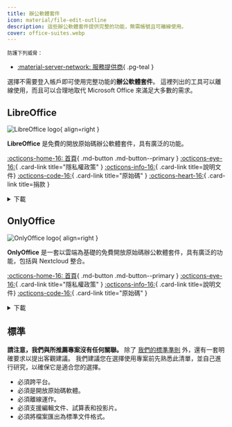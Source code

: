 ```yaml
---
title: 辦公軟體套件
icon: material/file-edit-outline
description: 這些辦公軟體套件提供完整的功能，無需帳號且可離線使用。
cover: office-suites.webp
---
```


<small>防護下列威脅：</small>

- [:material-server-network: 服務提供商](basics/common-threats.md#privacy-from-service-providers){ .pg-teal }

選擇不需要登入帳戶即可使用完整功能的**辦公軟體套件**。 這裡列出的工具可以離線使用，而且可以合理地取代 Microsoft Office 來滿足大多數的需求。

## LibreOffice

<div class="admonition recommendation" markdown>

![LibreOffice logo](assets/img/office-suites/libreoffice.svg){ align=right }

**LibreOffice** 是免費的開放原始碼辦公軟體套件，具有廣泛的功能。

[:octicons-home-16: 首頁](https://libreoffice.org){ .md-button .md-button--primary }
[:octicons-eye-16:](https://libreoffice.org/about-us/privacy/privacy-policy-en){ .card-link title="隱私權政策" }
[:octicons-info-16:](https://documentation.libreoffice.org/en/english-documentation){ .card-link title=說明文件}
[:octicons-code-16:](https://libreoffice.org/about-us/source-code){ .card-link title="原始碼" }
[:octicons-heart-16:](https://libreoffice.org/donate){ .card-link title=捐款 }

<details class="downloads" markdown>
<summary>下載</summary>

- [:simple-googleplay: Google Play](https://libreoffice.org/download/android-and-ios)
- [:simple-appstore: App Store](https://libreoffice.org/download/android-and-ios)
- [:fontawesome-brands-windows: Windows](https://libreoffice.org/download/download)
- [:simple-apple: macOS](https://libreoffice.org/download/download)
- [:simple-linux: Linux](https://libreoffice.org/download/download)
- [:simple-flathub: Flathub](https://flathub.org/apps/details/org.libreoffice.LibreOffice)

</details>

</div>

## OnlyOffice

<div class="admonition recommendation" markdown>

![OnlyOffice logo](assets/img/office-suites/onlyoffice.svg){ align=right }

**OnlyOffice** 是一套以雲端為基礎的免費開放原始碼辦公軟體套件，具有廣泛的功能，包括與 Nextcloud 整合。

[:octicons-home-16: 首頁](https://onlyoffice.com){ .md-button .md-button--primary }
[:octicons-eye-16:](https://help.onlyoffice.com/products/files/doceditor.aspx?fileid=5048502\&doc=SXhWMEVzSEYxNlVVaXJJeUVtS0kyYk14YWdXTEFUQmRWL250NllHNUFGbz0_IjUwNDg1MDIi0){ .card-link title="隱私權政策" }
[:octicons-info-16:](https://helpcenter.onlyoffice.com/userguides.aspx){ .card-link title=說明文件}
[:octicons-code-16:](https://github.com/ONLYOFFICE){ .card-link title="原始碼" }

<details class="downloads" markdown>
<summary>下載</summary>

- [:simple-googleplay: Google Play](https://play.google.com/store/apps/details?id=com.onlyoffice.documents)
- [:simple-appstore: App Store](https://apps.apple.com/app/id944896972)
- [:fontawesome-brands-windows: Windows](https://onlyoffice.com/download-desktop.aspx)
- [:simple-apple: macOS](https://onlyoffice.com/download-desktop.aspx)
- [:simple-linux: Linux](https://onlyoffice.com/download-desktop.aspx)
- [:simple-flathub: Flathub](https://flathub.org/apps/details/org.onlyoffice.desktopeditors)

</details>

</div>

## 標準

**請注意，我們與所推薦專案沒有任何關聯。** 除了 [我們的標準準則](about/criteria.md) 外，還有一套明確要求以提出客觀建議。 我們建議您在選擇使用專案前先熟悉此清單，並自己進行研究，以確保它是適合您的選擇。

- 必須跨平台。
- 必須是開放原始碼軟體。
- 必須離線運作。
- 必須支援編輯文件、試算表和投影片。
- 必須將檔案匯出為標準文件格式。
